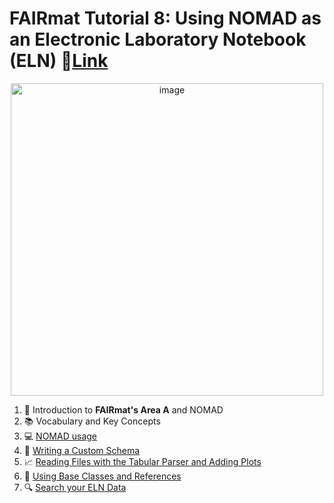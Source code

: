 # **FAIRmat Tutorial 8**: Using NOMAD as an Electronic Laboratory Notebook (ELN) 🔗[Link](https://www.fairmat-nfdi.eu/events/fairmat-tutorial-8/tutorial-8-home)

<p align="center">
<img width="500" alt="image" src="https://user-images.githubusercontent.com/64071335/224782923-3259a8f1-bdd2-4084-87dd-3f29a46b66e7.png"> 
</p>

1. 📝 Introduction to **FAIRmat's Area A** and NOMAD
2. 📚 Vocabulary and Key Concepts 
3. 💻 [NOMAD usage](https://github.com/FAIRmat-NFDI/AreaA-Examples/tree/main/3_nomad_usage)
4. 📝 [Writing a Custom Schema](https://github.com/FAIRmat-NFDI/AreaA-Examples/tree/main/4_writing_a_schema)
5. 📈 [Reading Files with the Tabular Parser and Adding Plots](https://github.com/FAIRmat-NFDI/AreaA-Examples/tree/main/5_tabular_parser)
6. 🔗 [Using Base Classes and References](https://github.com/FAIRmat-NFDI/AreaA-Examples/tree/main/6_base_classes)
7. 🔍 [Search your ELN Data](https://github.com/FAIRmat-NFDI/AreaA-Examples/tree/main/7_search_your_entries) 

